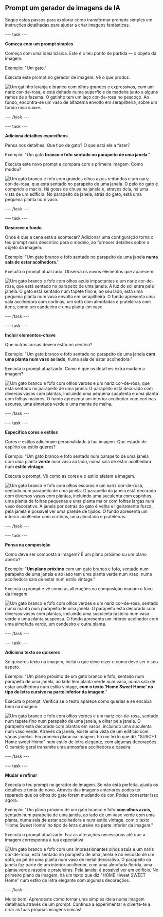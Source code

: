 ## Prompt um gerador de imagens de IA

Segue estes passos para explorar como transformar prompts simples em instruções detalhadas para ajudar a criar imagens fantásticas.

--- task ---

**Começa com um prompt simples**

Começa com uma ideia básica. Este é o teu ponto de partida — o objeto da imagem.

Exemplo: "Um gato."

Executa este prompt no gerador de imagem. Vê o que produz.

![Um gatinho laranja e branco com olhos grandes e expressivos, com um nariz cor-de-rosa, e está deitado numa superfície de madeira junto a alguns ramos de alfazema. O gatinho tem um laço cor-de-rosa no pescoço. Ao fundo, encontra-se um vaso de alfazema envolto em serapilheira, sobre um fundo rosa suave.](images/prompt.jpg)

--- /task ---

--- task ---

**Adiciona detalhes específicos**

Pensa nos detalhes. Que tipo de gato? O que está ele a fazer?

Exemplo: "Um gato **branco e fofo** **sentado no parapeito de uma janela**."

Executa este novo prompt e compara com a primeira imagem. Como mudou?

![Um gato branco e fofo com grandes olhos azuis redondos e um nariz cor-de-rosa, que está sentado no parapeito de uma janela. O pelo do gato é comprido e macio. Há gotas de chuva na janela e, através dela, há uma vista de um edifício. No parapeito da janela, atrás do gato, está uma pequena planta num vaso.](images/prompt2.jpg)

--- /task ---

--- task ---

**Descreve o fundo**

Onde é que a cena está a acontecer? Adicionar uma configuração torna o teu prompt mais descritivo para o modelo, ao fornecer detalhes sobre o objeto da imagem.

Exemplo: "Um gato branco e fofo sentado no parapeito de uma janela **numa sala de estar acolhedora**."

Executa o prompt atualizado. Observa os novos elementos que aparecem.

![Um gato branco e fofo com olhos azuis impactantes e um nariz cor-de-rosa, que está sentado no parapeito de uma janela. A luz do sol entra pela janela. O gato está sentado num tapete fino e, ao seu lado, está uma pequena planta num vaso envolto em serapilheira. O fundo apresenta uma sala acolhedora com cortinas, um sofá com almofadas e prateleiras com itens, como um candeeiro e uma planta em vaso.](images/prompt3.jpg)

--- /task ---

--- task ---

**Incluir elementos-chave**

Que outras coisas devem estar no cenário?

Exemplo: "Um gato branco e fofo sentado no parapeito de uma janela **com uma planta num vaso ao lado**, numa sala de estar acolhedora."

Executa o prompt atualizado. Como é que os detalhes extra mudam a imagem?

![Um gato branco e fofo com olhos verdes e um nariz cor-de-rosa, que está sentado no parapeito de uma janela. O parapeito está decorado com diversos vasos com plantas, incluindo uma pequena suculenta e uma planta com folhas maiores. O fundo apresenta um interior acolhedor com cortinas escuras, uma almofada verde e uma manta de malha.](images/prompt4.jpg)

--- /task ---

--- task ---

**Especifica cores e estilos**

Cores e estilos adicionam personalidade à tua imagem. Que estado de espírito ou estilo queres?

Exemplo: "Um gato branco e fofo sentado num parapeito de uma janela com uma planta **verde** num vaso ao lado, numa sala de estar acolhedora num **estilo vintage**.

Executa o prompt. Vê como as cores e o estilo afetam a imagem.

![Um gato branco e fofo com olhos escuros e um nariz cor-de-rosa, sentado num parapeito de uma janela. O parapeito da janela está decorado com diversos vasos com plantas, incluindo uma suculenta com espinhos, uma planta de folhas pequenas e uma planta maior com folhas largas num vaso decorativo. A janela por detrás do gato é velha e ligeiramente fosca, pela janela é possível ver uma parede de tijolos. O fundo apresenta um interior acolhedor com cortinas, uma almofada e prateleiras.](images/prompt5.jpg)

--- /task ---

--- task ---

**Pensa na composição**

Como deve ser composta a imagem? É um plano próximo ou um plano aberto?

Exemplo: "**Um plano próximo** com um gato branco e fofo, sentado num parapeito de uma janela e ao lado tem uma planta verde num vaso, numa acolhedora sala de estar num estilo vintage."

Executa o prompt e vê como as alterações na composição mudam o foco da imagem.

![Um gato branco e fofo com olhos verdes e um nariz cor-de-rosa, sentado numa manta num parapeito de uma janela. O parapeito está decorado com diversos vasos com plantas, incluindo uma suculenta rasteira num vaso verde e uma planta suspensa. O fundo apresenta um interior acolhedor com uma almofada verde, um candeeiro e outra planta.](images/prompt6.jpg)

--- /task ---

--- task ---

**Adiciona texto se quiseres**

Se quiseres texto na imagem, inclui o que deve dizer e como deve ser o seu aspeto.

Exemplo: "Um plano próximo de um gato branco e fofo, sentado num parapeito de uma janela, ao lado tem planta verde num vaso, numa sala de estar acolhedora num estilo vintage, **com o texto 'Home Sweet Home' no tipo de letra cursive na parte inferior da imagem**."

Executa o prompt. Verifica se o texto aparece como querias e se encaixa bem na imagem.

![Um gato branco e fofo com olhos verdes e um nariz cor-de-rosa, sentado num tapete fino num parapeito de uma janela, a olhar pela janela. O parapeito está decorado com plantas em vasos, incluindo uma suculenta num vaso verde. Através da janela, existe uma vista de um edifício com várias janelas. Em primeiro plano na imagem, há um texto que diz "SUSCET Home sweet Home" num estilo de letra elegante, com algumas decorações. O cenário geral transmite uma atmosfera acolhedora e caseira.](images/prompt7.jpg)

--- /task ---

--- task ---

**Mudar e refinar**

Executa o teu prompt no gerador de imagem. Se não está perfeita, ajusta os detalhes e tenta de novo. Através das imagens anteriores podes ter reparado que os olhos do gato foram mudando de cor. Podes consertar isso agora.

Exemplo: "Um plano próximo de um gato branco e fofo **com olhos azuis**, sentado num parapeito de uma janela, ao lado de um vaso verde com uma planta, numa sala de estar acolhedora e num estilo vintage, com o texto 'Home Sweet Home' no tipo de letra cursive na parte inferior da imagem."

Executa o prompt atualizado. Faz as alterações necessárias até que a imagem corresponda à tua expectativa.

![Um gato branco e fofo com uns impressionantes olhos azuis e um nariz cor-de-rosa, está sentado no parapeito de uma janela e no encosto de um sofá, ao pé de uma planta num vaso de metal decorativo. O parapeito da janela faz parte de um interior acolhedor, com uma almofada florida, uma planta verde rasteira e prateleiras. Pela janela, é possível ver um edifício. No primeiro plano da imagem, há um texto que diz "HOME Hweet SWEET Home" num estilo de letra elegante com algumas decorações.](images/prompt8.jpg)

--- /task ---

Muito bem! Aprendeste como tornar uma simples ideia numa imagem detalhada através de um prompt. Continua a experimentar e diverte-te a criar as tuas próprias imagens únicas!
